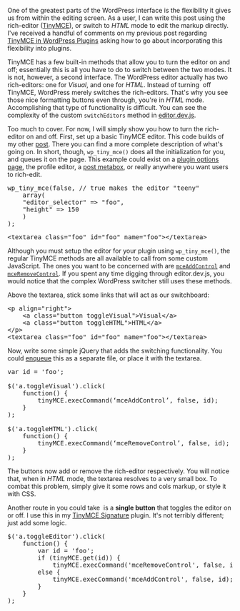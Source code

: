 One of the greatest parts of the WordPress interface is the flexibility it gives us from within the editing screen. As a user, I can write this post using the rich-editor (<a href="http://tinymce.moxiecode.com/" target="_blank">TinyMCE</a>), or switch to <em>HTML</em> mode to edit the markup directly. I've received a handful of comments on my previous post regarding <a href="/posts/tinymce-in-wordpress-plugins/">TinyMCE in WordPress Plugins</a> asking how to go about incorporating this flexibility into plugins.

TinyMCE has a few built-in methods that allow you to turn the editor on and off; essentially this is all you have to do to switch between the two modes. It is not, however, a second interface. The WordPress editor actually has two rich-editors: one for <em>Visual</em>, and one for <em>HTML</em>. Instead of turning  off TinyMCE, WordPress merely switches the rich-editors. That's why you see those nice formatting buttons even through, you're in <em>HTML</em> mode. Accomplishing that type of functionality is difficult. You can see the complexity of the custom <code>switchEditors</code> method in <a href="http://core.trac.wordpress.org/browser/trunk/wp-admin/js/editor.dev.js" target="_blank">editor.dev.js</a>.

Too much to cover. For now, I will simply show you how to turn the rich-editor on and off. First, set up a basic TinyMCE editor. This code builds of my other <a href="/posts/tinymce-in-wordpress-plugins/">post</a>. There you can find a more complete description of what's going on. In short, though, <code>wp_tiny_mce()</code> does all the initialization for you, and queues it on the page. This example could exist on a <a href="http://codex.wordpress.org/Creating_Options_Pages" target="_blank">plugin options page</a>, the profile editor, a <a href="http://codex.wordpress.org/Function_Reference/add_meta_box" target="_blank">post metabox</a>, or really anywhere you want users to rich-edit.

<pre class="prettyprint lang-php">
wp_tiny_mce(false, // true makes the editor "teeny"
	array(
	"editor_selector" => "foo",
	"height" => 150
	)
);
</pre>

<pre class="prettyprint lang-html">
&lt;textarea class=&quot;foo&quot; id=&quot;foo&quot; name=&quot;foo&quot;&gt;&lt;/textarea&gt;
</pre>

Although you must setup the editor for your plugin using <code>wp_tiny_mce()</code>, the regular TinyMCE methods are all available to call from some custom JavaScript. The ones you want to be concerned with are <a href="http://wiki.moxiecode.com/index.php/TinyMCE:Commands" target="_blank"><code>mceAddControl</code></a> and <a href="http://wiki.moxiecode.com/index.php/TinyMCE:Commands" target="_blank"><code>mceRemoveControl</code></a>. If you spent any time digging through editor.dev.js, you would notice that the complex WordPress switcher still uses these methods.

Above the textarea, stick some links that will act as our switchboard:

<pre class="prettyprint lang-html">
&lt;p align=&quot;right&quot;&gt;
	&lt;a class=&quot;button toggleVisual&quot;&gt;Visual&lt;/a&gt;
	&lt;a class=&quot;button toggleHTML&quot;&gt;HTML&lt;/a&gt;
&lt;/p&gt;
&lt;textarea class=&quot;foo&quot; id=&quot;foo&quot; name=&quot;foo&quot;&gt;&lt;/textarea&gt;
</pre>

Now, write some simple jQuery that adds the switching functionality. You could <a href="http://codex.wordpress.org/Function_Reference/wp_enqueue_script">enqueue</a> this as a separate file, or place it with the textarea.

<pre class="prettyprint lang-js">
var id = 'foo';

$('a.toggleVisual').click(
	function() {
		tinyMCE.execCommand(‘mceAddControl’, false, id);
	}
);

$('a.toggleHTML').click(
	function() {
		tinyMCE.execCommand(‘mceRemoveControl’, false, id);
	}
);
</pre>

The buttons now add or remove the rich-editor respectively. You will notice that, when in <em>HTML</em> mode, the textarea resolves to a very small box. To combat this problem, simply give it some rows and cols markup, or style it with CSS.

Another route in you could take  is a <strong>single button</strong> that toggles the editor on or off. I use this in my <a href="http://keighl.com/plugins/tinymce-signature/">TinyMCE Signature</a> plugin. It's not terribly different; just add some logic.

<pre class="prettyprint lang-js">
$('a.toggleEditor').click(
	function() {
		var id = 'foo';
		if (tinyMCE.get(id)) {
			tinyMCE.execCommand('mceRemoveControl', false, id);	}
		else {
			tinyMCE.execCommand('mceAddControl', false, id);
		}
	}
);
</pre>